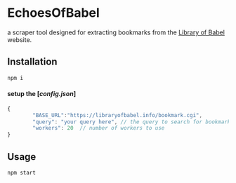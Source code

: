 # EchoesOfBabel

a scraper tool designed for extracting bookmarks from the [Library of Babel](https://libraryofbabel.info) website.
## Installation

```bash
npm i
```
#### setup the [_config.json_]
```js
{
        "BASE_URL":"https://libraryofbabel.info/bookmark.cgi",
        "query": "your query here", // the query to search for bookmarks
        "workers": 20  // number of workers to use
}
```

## Usage 



```bash
npm start
```
